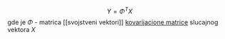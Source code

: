 $$
Y=\Phi^{T}X
$$
gde je $\Phi$ - matrica [[svojstveni vektori]] [kovarijacione matrice](kovarijaciona%20matrica.md) slucajnog vektora $X$

